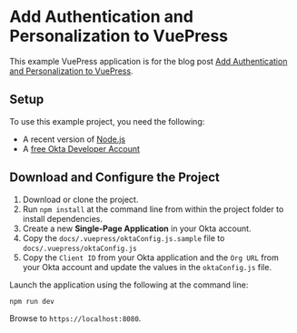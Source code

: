 # Add Authentication and Personalization to VuePress

This example VuePress application is for the blog post [Add Authentication and Personalization to VuePress]().

## Setup

To use this example project, you need the following:

* A recent version of [Node.js](https://nodejs.org/)
* A [free Okta Developer Account](https://developer.okta.com/signup/)

## Download and Configure the Project

1. Download or clone the project.
1. Run `npm install` at the command line from within the project folder to install dependencies.
1. Create a new **Single-Page Application** in your Okta account.
1. Copy the `docs/.vuepress/oktaConfig.js.sample` file to `docs/.vuepress/oktaConfig.js`
1. Copy the `Client ID` from your Okta application and the `Org URL` from your Okta account and update the values in the `oktaConfig.js` file.

Launch the application using the following at the command line:

```sh
npm run dev
```

Browse to `https://localhost:8080`.
